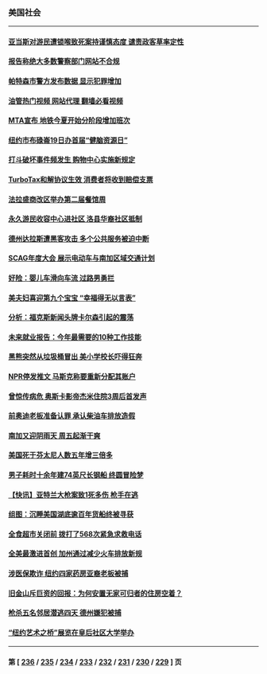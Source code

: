 ### 美国社会
---
#### [亚当斯对游民遭锁喉致死案持谨慎态度 谴责政客草率定性](../../pages/ncid1078160/n13988591.md?05051245) 
#### [报告称绝大多数警察部门网站不合规](../../pages/ncid1078160/n13988473.md?05051245) 
#### [帕特森市警方发布数据 显示犯罪增加](../../pages/ncid1078160/n13988471.md?05051245) 
#### [油管热门视频 网站代理 翻墙必看视频](http://138.2.39.72:81/youtube.html?epic-marker?05051245)
#### [MTA宣布 地铁今夏开始分阶段增加班次](../../pages/ncid1078160/n13988568.md?05051245) 
#### [纽约市布碌崙19日办首届“健脑资源日”](../../pages/ncid1078160/n13988566.md?05051245) 
#### [打斗破坏事件频发生 购物中心实施新规定](../../pages/ncid1078160/n13988475.md?05051245) 
#### [TurboTax和解协议生效 消费者将收到赔偿支票](../../pages/ncid1078160/n13988589.md?05051245) 
#### [法拉盛商改区举办第二届餐馆周](../../pages/ncid1078160/n13988583.md?05051245) 
#### [永久游民收容中心进社区 洛县华裔社区抵制](../../pages/ncid1078160/n13988554.md?05051245) 
#### [德州达拉斯遭黑客攻击 多个公共服务被迫中断](../../pages/ncid1078160/n13988446.md?05051245) 
#### [SCAG年度大会 展示电动车与南加区域交通计划](../../pages/ncid1078160/n13988459.md?05051245) 
#### [好险：婴儿车滑向车流 过路男勇拦](../../pages/ncid1078160/n13988395.md?05051245) 
#### [美夫妇喜迎第九个宝宝 “幸福得无以言表”](../../pages/ncid1078160/n13987887.md?05051245) 
#### [分析：福克斯新闻头牌卡尔森引起的震荡](../../pages/ncid1078160/n13988134.md?05051245) 
#### [未来就业报告：今年最需要的10种工作技能](../../pages/ncid1078160/n13987638.md?05051245) 
#### [黑熊突然从垃圾桶冒出 美小学校长吓得狂奔](../../pages/ncid1078160/n13987738.md?05051245) 
#### [NPR停发推文 马斯克称要重新分配其账户](../../pages/ncid1078160/n13987535.md?05051245) 
#### [曾惊传病危 奥斯卡影帝杰米住院3周后首发声](../../pages/ncid1078160/n13987609.md?05051245) 
#### [前奥迪老板准备认罪 承认柴油车排放造假](../../pages/ncid1078160/n13987583.md?05051245) 
#### [南加又迎阴雨天 周五起渐干爽](../../pages/ncid1078160/n13987589.md?05051245) 
#### [美国死于芬太尼人数五年增三倍多](../../pages/ncid1078160/n13987579.md?05051245) 
#### [男子耗时十余年建74英尺长钢船 终圆冒险梦](../../pages/ncid1078160/n13987192.md?05051245) 
#### [【快讯】亚特兰大枪案致1死多伤 枪手在逃](../../pages/ncid1078160/n13987475.md?05051245) 
#### [组图：沉睡美国湖底逾百年货船终被寻获](../../pages/ncid1078160/n13986508.md?05051245) 
#### [全食超市关闭前 拨打了568次紧急求救电话](../../pages/ncid1078160/n13987108.md?05051245) 
#### [全美最激进首创 加州通过减少火车排放新规](../../pages/ncid1078160/n13987100.md?05051245) 
#### [涉医保欺诈 纽约四家药房亚裔老板被捕](../../pages/ncid1078160/n13987056.md?05051245) 
#### [旧金山斥巨资的回报：为何安置无家可归者的住房空着？](../../pages/ncid1078160/n13987047.md?05051245) 
#### [枪杀五名邻居潜逃四天 德州嫌犯被捕](../../pages/ncid1078160/n13986877.md?05051245) 
#### [“纽约艺术之桥”展览在皇后社区大学举办](../../pages/ncid1078160/n13986755.md?05051245) 

---
#### 第 [ [236](./236.md?05051245) / [235](./235.md?05051245) / [234](./234.md?05051245) / [233](./233.md?05051245) / [232](./232.md?05051245) / [231](./231.md?05051245) / [230](./230.md?05051245) / [229](./229.md?05051245) ] 页

